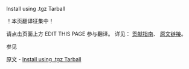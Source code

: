 Install using .tgz Tarball

 ！本页翻译征集中！

请点击页面上方 EDIT THIS PAGE 参与翻译。
详见：
[贡献指南]( https://github.com/JinMuInfo/MongoDB-Manual-zh/blob/master/CONTRIBUTING.md )、
[原文链接](  https://docs.mongodb.com/manual/tutorial/install-mongodb-enterprise-on-ubuntu-tarball/  )。

 参见

原文 - [Install using .tgz Tarball]( https://docs.mongodb.com/manual/tutorial/install-mongodb-enterprise-on-ubuntu-tarball/ )

